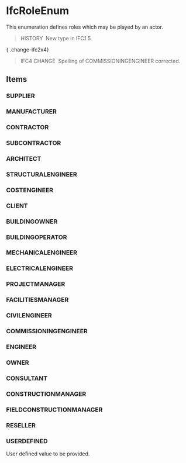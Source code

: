 # IfcRoleEnum

This enumeration defines roles which may be played by an actor.

> HISTORY&nbsp; New type in IFC1.5.

{ .change-ifc2x4}
> IFC4 CHANGE&nbsp; Spelling of COMMISSIONINGENGINEER corrected.

## Items

### SUPPLIER


### MANUFACTURER


### CONTRACTOR


### SUBCONTRACTOR


### ARCHITECT


### STRUCTURALENGINEER


### COSTENGINEER


### CLIENT


### BUILDINGOWNER


### BUILDINGOPERATOR


### MECHANICALENGINEER


### ELECTRICALENGINEER


### PROJECTMANAGER


### FACILITIESMANAGER


### CIVILENGINEER


### COMMISSIONINGENGINEER


### ENGINEER


### OWNER


### CONSULTANT


### CONSTRUCTIONMANAGER


### FIELDCONSTRUCTIONMANAGER


### RESELLER


### USERDEFINED
User defined value to be provided.

